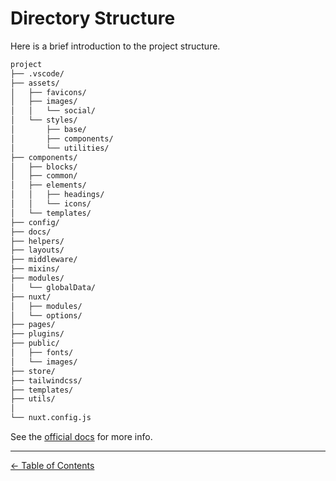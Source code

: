 # Directory Structure

Here is a brief introduction to the project structure.

```sh
project
├── .vscode/
├── assets/
│   ├── favicons/
│   ├── images/
│   │   └── social/
│   └── styles/
│       ├── base/
│       ├── components/
│       └── utilities/
├── components/
│   ├── blocks/
│   ├── common/
│   ├── elements/
│   │   ├── headings/
│   │   └── icons/
│   └── templates/
├── config/
├── docs/
├── helpers/
├── layouts/
├── middleware/
├── mixins/
├── modules/
│   └── globalData/
├── nuxt/
│   ├── modules/
│   └── options/
├── pages/
├── plugins/
├── public/
│   ├── fonts/
│   └── images/
├── store/
├── tailwindcss/
├── templates/
├── utils/
│
└── nuxt.config.js
```

See the [official docs](https://nuxtjs.org/docs/2.x/directory-structure/nuxt) for more info.

---

[← Table of Contents](README.md)
